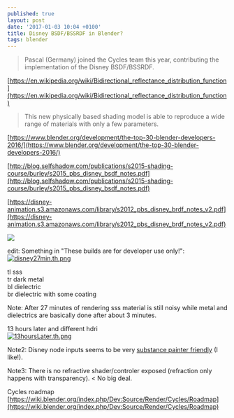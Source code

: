 ```yaml
---
published: true
layout: post
date: '2017-01-03 10:04 +0100'
title: Disney BSDF/BSSRDF in Blender?
tags: blender
---
```

> Pascal (Germany) joined the Cycles team this year, contributing the implementation of the Disney BSDF/BSSRDF.

[https://en.wikipedia.org/wiki/Bidirectional_reflectance_distribution_function](https://en.wikipedia.org/wiki/Bidirectional_reflectance_distribution_function)

> This new physically based shading model  is able to reproduce a wide range of materials with only a few parameters.

[https://www.blender.org/development/the-top-30-blender-developers-2016/](https://www.blender.org/development/the-top-30-blender-developers-2016/)

[http://blog.selfshadow.com/publications/s2015-shading-course/burley/s2015_pbs_disney_bsdf_notes.pdf](http://blog.selfshadow.com/publications/s2015-shading-course/burley/s2015_pbs_disney_bsdf_notes.pdf)

[https://disney-animation.s3.amazonaws.com/library/s2012_pbs_disney_brdf_notes_v2.pdf](https://disney-animation.s3.amazonaws.com/library/s2012_pbs_disney_brdf_notes_v2.pdf)

![](http://blog.selfshadow.com/images/s2015-shading/title.jpg)

edit: Something in "These builds are for developer use only!": 
[![disney27min.th.png](//cdn.scrot.moe/images/2017/01/04/disney27min.th.png)](//cdn.scrot.moe/images/2017/01/04/disney27min.png)

tl sss  
tr dark metal  
bl dielectric  
br dielectric with some coating  

Note: After 27 minutes of rendering sss material is still noisy while metal and dielectrics are basically done after about 3 minutes.

13 hours later and different hdri  
[![13hoursLater.th.png](//cdn.scrot.moe/images/2017/01/05/13hoursLater.th.png)](//cdn.scrot.moe/images/2017/01/05/13hoursLater.png)

Note2: Disney node inputs seems to be very [substance painter friendly](//cdn.scrot.moe/images/2016/09/11/asian_dragon_substanceMetalLayout.png) (I like!).

Note3: There is no refractive shader/controler exposed (refraction only happens with transparency). < No big deal.

Cycles roadmap  
[https://wiki.blender.org/index.php/Dev:Source/Render/Cycles/Roadmap](https://wiki.blender.org/index.php/Dev:Source/Render/Cycles/Roadmap)
